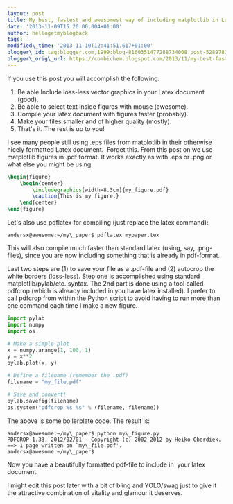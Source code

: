 ```yaml
---
layout: post
title: My best, fastest and awesomest way of including matplotlib in Latex
date: '2013-11-09T15:20:00.004+01:00'
author: hellogetmyblogback
tags:
modified\_time: '2013-11-10T12:41:51.617+01:00'
blogger\_id: tag:blogger.com,1999:blog-8160351477288734008.post-5289782246416762058
blogger\_orig\_url: https://combichem.blogspot.com/2013/11/my-best-fastest-and-awesomest-way-of.html
---
```


If you use this post you will accomplish the following:

1. Be able Include loss-less vector graphics in your Latex document (good).
2. Be able to select text inside figures with mouse (awesome).
3. Compile your latex document with figures faster (probably).
4. Make your files smaller and of higher quality (mostly).
5. That's it. The rest is up to you!


I see many people still using .eps files from matplotlib in their otherwise nicely formatted Latex document.  Forget this. From this post on we use matplotlib figures in .pdf format. It works exactly as with .eps or .png or what else you might be using:

```latex
\begin{figure}
    \begin{center}
        \includegraphics[width=8.3cm]{my_figure.pdf}
        \caption{This is my figure.}
    \end{center}
\end{figure}
```

Let's also use pdflatex for compiling (just replace the latex command):
```
andersx@awesome:~/my\_paper$ pdflatex mypaper.tex

```

This will also compile much faster than standard latex (using, say, .png-files), since you are now including something that is already in pdf-format.

Last two steps are (1) to save your file as a .pdf-file and (2) autocrop the white borders (loss-less). Step one is accomplished using standard matplotlib/pylab/etc. syntax. The 2nd part is done using a tool called pdfcrop (which is already included in you have latex installed). I prefer to call pdfcrop from within the Python script to avoid having to run more than one command each time I make a new figure.

```python
import pylab 
import numpy 
import os

# Make a simple plot
x = numpy.arange(1, 100, 1)
y = x**2
pylab.plot(x, y)

# Define a filename (remember the .pdf)
filename = "my_file.pdf"

# Save and convert!
pylab.savefig(filename)
os.system("pdfcrop %s %s" % (filename, filename))
```

The above is some boilerplate code. The result is:
```
andersx@awesome:~/my\_paper$ python my\_figure.py
PDFCROP 1.33, 2012/02/01 - Copyright (c) 2002-2012 by Heiko Oberdiek.
==> 1 page written on `my\_file.pdf'.
andersx@awesome:~/my\_paper$
```
Now you have a beautifully formatted pdf-file to include in  your latex document.

I might edit this post later with a bit of bling and YOLO/swag just to give it the attractive combination of vitality and glamour it deserves.
